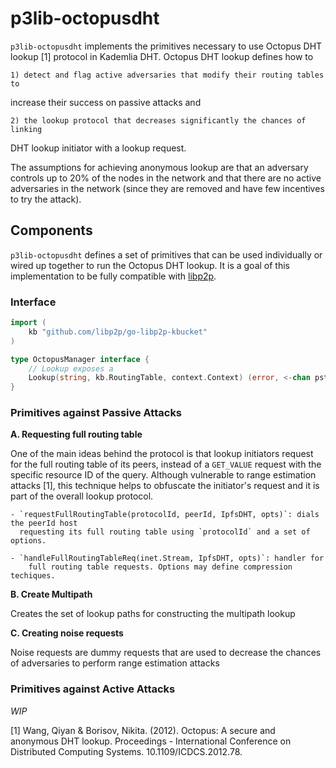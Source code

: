 # p3lib-octopusdht

`p3lib-octopusdht` implements the primitives necessary to use Octopus DHT lookup
 [1] protocol in Kademlia DHT. Octopus DHT lookup defines how to 

	1) detect and flag active adversaries that modify their routing tables to 
increase their success on passive attacks and 

	2) the lookup protocol that decreases significantly the chances of linking
DHT lookup initiator with a lookup request.

The assumptions for achieving anonymous lookup are that an adversary controls up
 to 20% of the nodes in the network and that there are no active adversaries in
the network (since they are removed and have few incentives to try the attack).

## Components

`p3lib-octopusdht` defines a set of primitives that can be used individually or
wired up together to run the Octopus DHT lookup. It is a goal of this 
implementation to be fully compatible with [libp2p](https://github.com/libp2p/go-libp2p).

### Interface

```go
import (
	kb "github.com/libp2p/go-libp2p-kbucket"
)

type OctopusManager interface {
	// Lookup exposes a 
	Lookup(string, kb.RoutingTable, context.Context) (error, <-chan pstore.PeerInfo)
}
```

### Primitives against Passive Attacks

**A. Requesting full routing table**

One of the main ideas behind the protocol is that lookup initiators request for
the full routing table of its peers, instead of a `GET_VALUE` request with the
specific resource ID of the query. Although vulnerable to range estimation
attacks [1], this technique helps to obfuscate the initiator's request and it is
part of the overall lookup protocol.

	- `requestFullRoutingTable(protocolId, peerId, IpfsDHT, opts)`: dials the peerId host
	  requesting its full routing table using `protocolId` and a set of options.

	- `handleFullRoutingTableReq(inet.Stream, IpfsDHT, opts)`: handler for 
		full routing table requests. Options may define compression techiques.

**B. Create Multipath**

Creates the set of lookup paths for constructing the multipath lookup

**C. Creating noise requests**

Noise requests are dummy requests that are used to decrease the chances of
adversaries to perform range estimation attacks

### Primitives against Active Attacks

*WIP*

[1] Wang, Qiyan & Borisov, Nikita. (2012). Octopus: A secure and anonymous DHT
lookup. Proceedings - International Conference on Distributed Computing Systems.
10.1109/ICDCS.2012.78.
